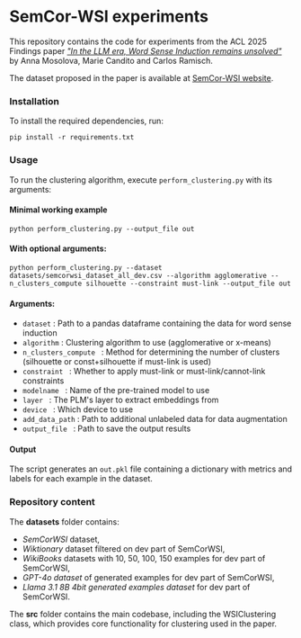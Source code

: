 # SemCor-WSI experiments

This repository contains the code for experiments from the ACL 2025 Findings paper [*"In the LLM era, Word Sense Induction remains unsolved"*](https://aclanthology.org/2025.findings-acl.882.pdf) by Anna Mosolova, Marie Candito and Carlos Ramisch.

The dataset proposed in the paper is available at [SemCor-WSI website](https://anya-bel.github.io/fullcorpus_wsi/).

### Installation

To install the required dependencies, run:

```
pip install -r requirements.txt
```

### Usage
To run the clustering algorithm, execute `perform_clustering.py` with its arguments:

#### Minimal working example
```
python perform_clustering.py --output_file out
```
#### With optional arguments:
```
python perform_clustering.py --dataset datasets/semcorwsi_dataset_all_dev.csv --algorithm agglomerative --n_clusters_compute silhouette --constraint must-link --output_file out
```

#### Arguments:

* `dataset` : Path to a pandas dataframe containing the data for word sense induction
* `algorithm` : Clustering algorithm to use (agglomerative or x-means)
* `n_clusters_compute ` : Method for determining the number of clusters (silhouette or const+silhouette if must-link is used)
* `constraint ` : Whether to apply must-link or must-link/cannot-link constraints
* `modelname ` : Name of the pre-trained model to use
* `layer ` : The PLM's layer to extract embeddings from
* `device ` : Which device to use
* `add_data_path` : Path to additional unlabeled data for data augmentation
* `output_file ` : Path to save the output results

#### Output
The script generates an `out.pkl` file containing a dictionary with metrics and labels for each example in the dataset.

### Repository content

The **datasets** folder contains:

* *SemCorWSI* dataset,
* *Wiktionary* dataset filtered on dev part of SemCorWSI, 
* *WikiBooks* datasets with 10, 50, 100, 150 examples for dev part of SemCorWSI, 
* *GPT-4o dataset* of generated examples for dev part of SemCorWSI, 
* *Llama 3.1 8B 4bit generated examples dataset* for dev part of SemCorWSI.


The **src** folder contains the main codebase, including the WSIClustering class, which provides core functionality for clustering used in the paper.

